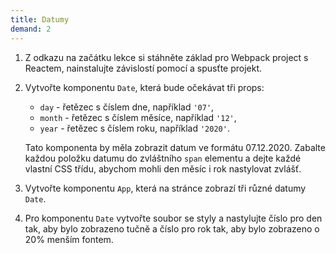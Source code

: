 ```yaml
---
title: Datumy
demand: 2
---
```


1. Z odkazu na začátku lekce si stáhněte základ pro Webpack project s Reactem, nainstalujte závislostí pomocí a spusťte projekt.
1. Vytvořte komponentu `Date`, která bude očekávat tři props:

   - `day` - řetězec s číslem dne, například `'07'`,
   - `month` - řetězec s číslem měsíce, například `'12'`,
   - `year` - řetězec s číslem roku, například `'2020'`.

   Tato komponenta by měla zobrazit datum ve formátu 07.12.2020. Zabalte každou položku datumu do zvláštního `span` elementu a dejte každé vlastní CSS třídu, abychom mohli den měsíc i rok nastylovat zvlášť.

1. Vytvořte komponentu `App`, která na stránce zobrazí tři různé datumy `Date`.
1. Pro komponentu `Date` vytvořte soubor se styly a nastylujte číslo pro den tak, aby bylo zobrazeno tučně a číslo pro rok tak, aby bylo zobrazeno o 20% menším fontem.
